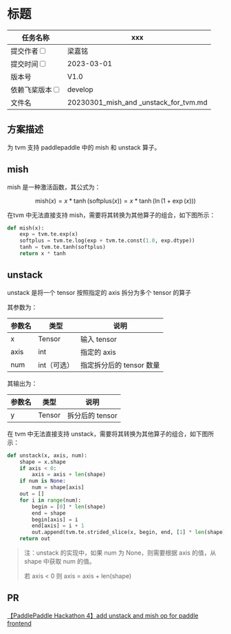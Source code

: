 # 标题

| 任务名称                                                       | xxx                                       |
| -------------------------------------------------------------- | ----------------------------------------- |
| 提交作者<input type="checkbox" class="rowselector hidden">     | 梁嘉铭                                    |
| 提交时间<input type="checkbox" class="rowselector hidden">     | 2023-03-01                                |
| 版本号                                                         | V1.0                                      |
| 依赖飞桨版本<input type="checkbox" class="rowselector hidden"> | develop                                   |
| 文件名                                                         | 20230301_mish_and _unstack_for_tvm.md<br> |

## 方案描述

为 tvm 支持 paddlepaddle 中的 mish 和 unstack 算子。

## mish

mish 是一种激活函数，其公式为：

$$
\text{mish}(x) = x * \tanh(\text{softplus}(x)) = x * \tanh(\ln(1 + \exp(x)))
$$

在tvm 中无法直接支持 mish，需要将其转换为其他算子的组合，如下图所示：

```python
def mish(x):
    exp = tvm.te.exp(x)
    softplus = tvm.te.log(exp + tvm.te.const(1.0, exp.dtype))
    tanh = tvm.te.tanh(softplus)
    return x * tanh
```

## unstack

unstack 是将一个 tensor 按照指定的 axis 拆分为多个 tensor 的算子

其参数为：

| 参数名 | 类型        | 说明                     |
| ------ | ----------- | ------------------------ |
| x      | Tensor      | 输入 tensor              |
| axis   | int         | 指定的 axis              |
| num    | int（可选） | 指定拆分后的 tensor 数量 |

其输出为：

| 参数名 | 类型   | 说明            |
| ------ | ------ | --------------- |
| y      | Tensor | 拆分后的 tensor |

在 tvm 中无法直接支持 unstack，需要将其转换为其他算子的组合，如下图所示：

```python
def unstack(x, axis, num):
    shape = x.shape
    if axis < 0:
        axis = axis + len(shape)
    if num is None:
        num = shape[axis]
    out = []
    for i in range(num):
        begin = [0] * len(shape)
        end = shape
        begin[axis] = i
        end[axis] = i + 1
        out.append(tvm.te.strided_slice(x, begin, end, [1] * len(shape)))
    return out
```

> 注：unstack 的实现中，如果 num 为 None，则需要根据 axis 的值，从 shape 中获取 num 的值。
> 
> 若 axis < 0 则 axis = axis + len(shape)


## PR

[【PaddlePaddle Hackathon 4】add unstack and mish op for paddle frontend](https://github.com/apache/tvm/pull/14159)